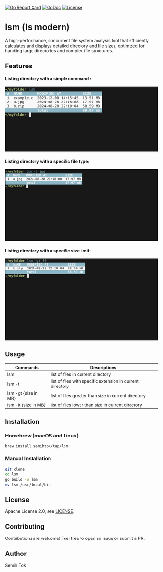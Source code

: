 [![Go Report Card](https://goreportcard.com/badge/github.com/semihtok/lsm)](https://goreportcard.com/report/github.com/semihtok/lsm)
[![GoDoc](https://godoc.org/github.com/semihtok/lsm?status.svg)](https://godoc.org/github.com/semihtok/lsm)
[![License](https://img.shields.io/github/license/saltstack/salt)](https://raw.githubusercontent.com/semihtok/lsm/master/LICENSE)

# lsm (ls modern)
A high-performance, concurrent file system analysis tool that efficiently calculates and displays detailed directory and file sizes, optimized for handling large directories and complex file structures.

## Features

#### Listing directory with a simple command :
<img src="images/lsm-banner.png" alt="lsm" width="600"/>

#### Listing directory with a specific file type:
<img src="images/lsm-type.png" alt="lsm-type" width="700"/>

#### Listing directory with a specific size limit:
<img src="images/lsm-gt.png" alt="lsm-gt" width="700"/>

## Usage

| Commands             | Descriptions                                               |
|----------------------|------------------------------------------------------------|
| lsm                  | list of files in current directory                         |     
| lsm -t               | list of files with specific extension in current directory |
| lsm -gt {size in MB} | list of files greater than size in current directory       |
| lsm -lt {size in MB} | list of files lower than size in current directory         |                                                            |


## Installation

### Homebrew (macOS and Linux)

```bash
brew install semihtok/tap/lsm
```

### Manual Installation

```bash
git clone
cd lsm
go build -o lsm
mv lsm /usr/local/bin
```


## License
Apache License 2.0, see [LICENSE](LICENSE).

## Contributing
Contributions are welcome! Feel free to open an issue or submit a PR.

## Author
Semih Tok
